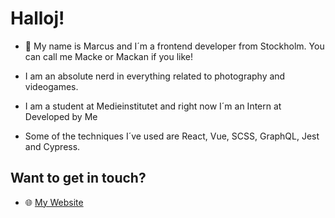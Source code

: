 # Halloj!
- 👋 My name is Marcus and I´m a frontend developer from Stockholm. You can call me Macke or Mackan if you like!

- I am an absolute nerd in everything related to photography and videogames.

- I am a student at Medieinstitutet and right now I´m an Intern at Developed by Me

- Some of the techniques I´ve used are React, Vue, SCSS, GraphQL, Jest and Cypress.

## Want to get in touch?
- 🌐 [My Website](https://marcusreineck.se/)

<!---
MarcusRei/MarcusRei is a ✨ special ✨ repository because its `README.md` (this file) appears on your GitHub profile.
You can click the Preview link to take a look at your changes.
- 👋 Hi, I’m Marcus but you can call me Macke or Mackan!
- 👀 I’m an up & coming frontend developer in Stockholm who likes photography, videogames and 3D art.
- 💪 I know a bit of everyting from HTML, CSS/SCSS, GraphQL, REST API, Jest, Cypress and more.
- 🌱 I’m studying at medieinstitutet and right now I´m off on a internship!
- 📫 You want to get in touch? Write to me here or go to my [website](https://marcusreineck.se/) and send me a message!
--->
